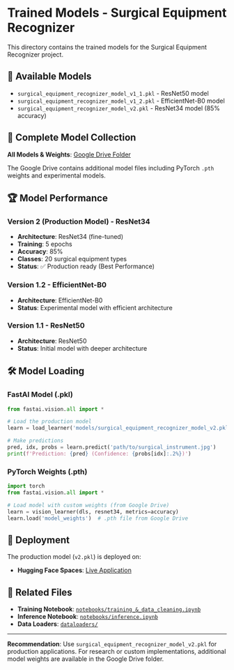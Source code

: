 # Trained Models - Surgical Equipment Recognizer

This directory contains the trained models for the Surgical Equipment Recognizer project.

## 📁 Available Models

- `surgical_equipment_recognizer_model_v1_1.pkl` - ResNet50 model
- `surgical_equipment_recognizer_model_v1_2.pkl` - EfficientNet-B0 model  
- `surgical_equipment_recognizer_model_v2.pkl` - ResNet34 model (85% accuracy)

## 🔗 Complete Model Collection

**All Models & Weights**: [Google Drive Folder](https://drive.google.com/drive/folders/1gXOQL519l_5PTRz9lBTs1ITcIgN3RFql)

The Google Drive contains additional model files including PyTorch `.pth` weights and experimental models.

## 🏆 Model Performance

### Version 2 (Production Model) - ResNet34
- **Architecture**: ResNet34 (fine-tuned)
- **Training**: 5 epochs
- **Accuracy**: 85%
- **Classes**: 20 surgical equipment types
- **Status**: ✅ Production ready (Best Performance)

### Version 1.2 - EfficientNet-B0
- **Architecture**: EfficientNet-B0
- **Status**: Experimental model with efficient architecture

### Version 1.1 - ResNet50
- **Architecture**: ResNet50
- **Status**: Initial model with deeper architecture

## 🛠️ Model Loading

### FastAI Model (.pkl)
```python
from fastai.vision.all import *

# Load the production model
learn = load_learner('models/surgical_equipment_recognizer_model_v2.pkl')

# Make predictions
pred, idx, probs = learn.predict('path/to/surgical_instrument.jpg')
print(f'Prediction: {pred} (Confidence: {probs[idx]:.2%})')
```

### PyTorch Weights (.pth)
```python
import torch
from fastai.vision.all import *

# Load model with custom weights (from Google Drive)
learn = vision_learner(dls, resnet34, metrics=accuracy)
learn.load('model_weights')  # .pth file from Google Drive
```


## 🚀 Deployment

The production model (`v2.pkl`) is deployed on:
- **Hugging Face Spaces**: [Live Application](https://huggingface.co/spaces/faysalalmahmud/surgical-equipment-recognizer)

## 🔗 Related Files

- **Training Notebook**: [`notebooks/training_&_data_cleaning.ipynb`](../notebooks/training_&_data_cleaning.ipynb)
- **Inference Notebook**: [`notebooks/inference.ipynb`](../notebooks/inference.ipynb)
- **Data Loaders**: [`dataloaders/`](../dataloaders/)

---

**Recommendation**: Use `surgical_equipment_recognizer_model_v2.pkl` for production applications. For research or custom implementations, additional model weights are available in the Google Drive folder.
